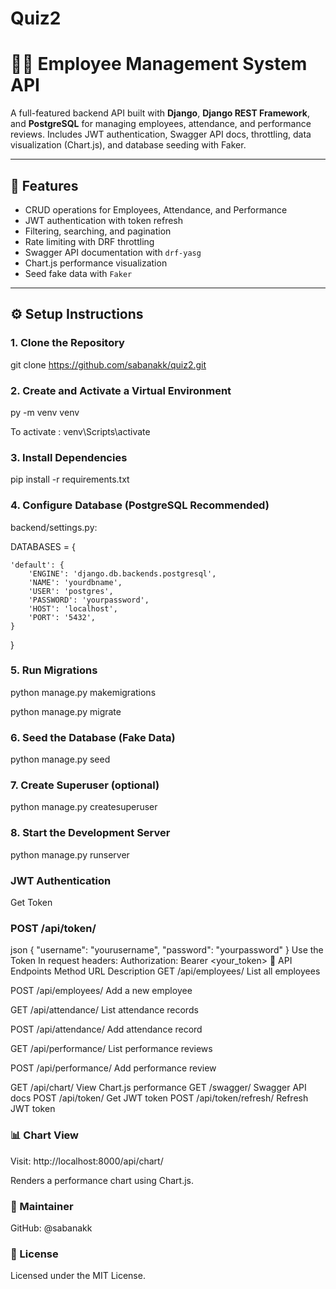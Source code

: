 # Quiz2


# 🧑‍💼 Employee Management System API

A full-featured backend API built with **Django**, **Django REST Framework**, and **PostgreSQL** for managing employees, attendance, and performance reviews. Includes JWT authentication, Swagger API docs, throttling, data visualization (Chart.js), and database seeding with Faker.

---

## 🚀 Features

- CRUD operations for Employees, Attendance, and Performance
- JWT authentication with token refresh
- Filtering, searching, and pagination
- Rate limiting with DRF throttling
- Swagger API documentation with `drf-yasg`
- Chart.js performance visualization
- Seed fake data with `Faker`

---

## ⚙️ Setup Instructions

### 1. Clone the Repository


git clone https://github.com/sabanakk/quiz2.git

### 2. Create and Activate a Virtual Environment
py -m venv venv

To activate : venv\Scripts\activate

### 3. Install Dependencies
pip install -r requirements.txt

### 4. Configure Database (PostgreSQL Recommended)
backend/settings.py:

DATABASES = {

    'default': {
        'ENGINE': 'django.db.backends.postgresql',
        'NAME': 'yourdbname',
        'USER': 'postgres',
        'PASSWORD': 'yourpassword',
        'HOST': 'localhost',
        'PORT': '5432',
    }
}

### 5. Run Migrations
python manage.py makemigrations

python manage.py migrate

### 6. Seed the Database (Fake Data)
python manage.py seed

### 7. Create Superuser (optional)
python manage.py createsuperuser

### 8. Start the Development Server
python manage.py runserver

### JWT Authentication
Get Token
### POST /api/token/
json
{
  "username": "yourusername",
  "password": "yourpassword"
}
Use the Token
In request headers:
Authorization: Bearer <your_token>
🔗 API Endpoints
Method	URL	Description
GET	/api/employees/	List all employees

POST	/api/employees/	Add a new employee

GET	/api/attendance/	List attendance records

POST	/api/attendance/	Add attendance record

GET	/api/performance/	List performance reviews

POST	/api/performance/	Add performance review

GET	/api/chart/	View Chart.js performance
GET	/swagger/	Swagger API docs
POST	/api/token/	Get JWT token
POST	/api/token/refresh/	Refresh JWT token

### 📊 Chart View
Visit:
http://localhost:8000/api/chart/

Renders a performance chart using Chart.js.

### 👤 Maintainer
GitHub: @sabanakk

### 📄 License
Licensed under the MIT License.
